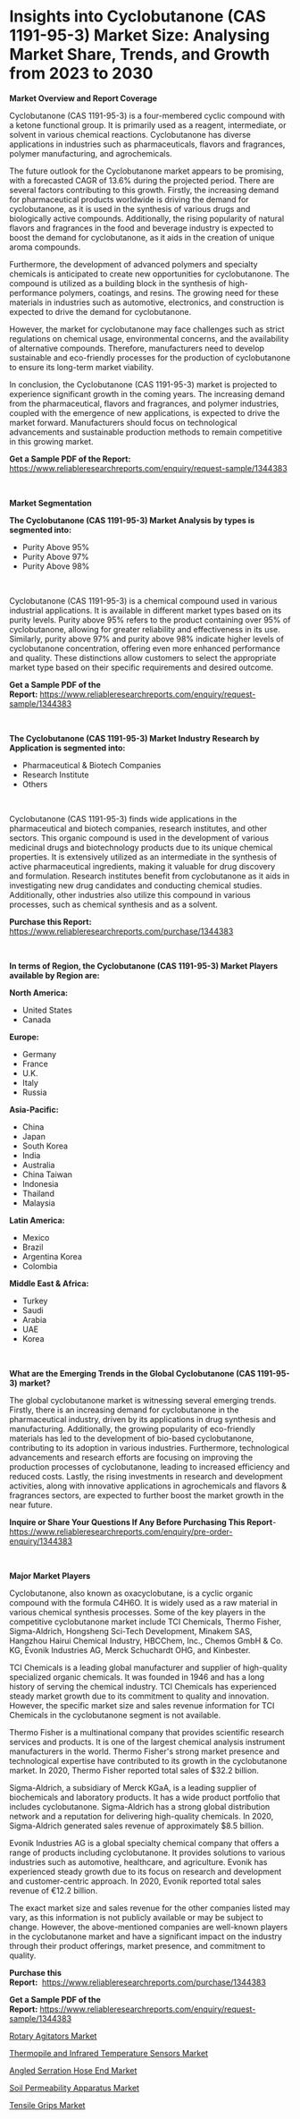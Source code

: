 <p><h1>Insights into Cyclobutanone (CAS 1191-95-3) Market Size: Analysing Market Share, Trends, and Growth from 2023 to 2030</h1></p><p><strong>Market Overview and Report Coverage</strong></p>
<p><p>Cyclobutanone (CAS 1191-95-3) is a four-membered cyclic compound with a ketone functional group. It is primarily used as a reagent, intermediate, or solvent in various chemical reactions. Cyclobutanone has diverse applications in industries such as pharmaceuticals, flavors and fragrances, polymer manufacturing, and agrochemicals.</p><p>The future outlook for the Cyclobutanone market appears to be promising, with a forecasted CAGR of 13.6% during the projected period. There are several factors contributing to this growth. Firstly, the increasing demand for pharmaceutical products worldwide is driving the demand for cyclobutanone, as it is used in the synthesis of various drugs and biologically active compounds. Additionally, the rising popularity of natural flavors and fragrances in the food and beverage industry is expected to boost the demand for cyclobutanone, as it aids in the creation of unique aroma compounds.</p><p>Furthermore, the development of advanced polymers and specialty chemicals is anticipated to create new opportunities for cyclobutanone. The compound is utilized as a building block in the synthesis of high-performance polymers, coatings, and resins. The growing need for these materials in industries such as automotive, electronics, and construction is expected to drive the demand for cyclobutanone.</p><p>However, the market for cyclobutanone may face challenges such as strict regulations on chemical usage, environmental concerns, and the availability of alternative compounds. Therefore, manufacturers need to develop sustainable and eco-friendly processes for the production of cyclobutanone to ensure its long-term market viability.</p><p>In conclusion, the Cyclobutanone (CAS 1191-95-3) market is projected to experience significant growth in the coming years. The increasing demand from the pharmaceutical, flavors and fragrances, and polymer industries, coupled with the emergence of new applications, is expected to drive the market forward. Manufacturers should focus on technological advancements and sustainable production methods to remain competitive in this growing market.</p></p>
<p><strong>Get a Sample PDF of the Report:</strong> <a href="https://www.reliableresearchreports.com/enquiry/request-sample/1344383">https://www.reliableresearchreports.com/enquiry/request-sample/1344383</a></p>
<p>&nbsp;</p>
<p><strong>Market Segmentation</strong></p>
<p><strong>The Cyclobutanone (CAS 1191-95-3) Market Analysis by types is segmented into:</strong></p>
<p><ul><li>Purity Above 95%</li><li>Purity Above 97%</li><li>Purity Above 98%</li></ul></p>
<p>&nbsp;</p>
<p><p>Cyclobutanone (CAS 1191-95-3) is a chemical compound used in various industrial applications. It is available in different market types based on its purity levels. Purity above 95% refers to the product containing over 95% of cyclobutanone, allowing for greater reliability and effectiveness in its use. Similarly, purity above 97% and purity above 98% indicate higher levels of cyclobutanone concentration, offering even more enhanced performance and quality. These distinctions allow customers to select the appropriate market type based on their specific requirements and desired outcome.</p></p>
<p><strong>Get a Sample PDF of the Report:</strong>&nbsp;<a href="https://www.reliableresearchreports.com/enquiry/request-sample/1344383">https://www.reliableresearchreports.com/enquiry/request-sample/1344383</a></p>
<p>&nbsp;</p>
<p><strong>The Cyclobutanone (CAS 1191-95-3) Market Industry Research by Application is segmented into:</strong></p>
<p><ul><li>Pharmaceutical & Biotech Companies</li><li>Research Institute</li><li>Others</li></ul></p>
<p>&nbsp;</p>
<p><p>Cyclobutanone (CAS 1191-95-3) finds wide applications in the pharmaceutical and biotech companies, research institutes, and other sectors. This organic compound is used in the development of various medicinal drugs and biotechnology products due to its unique chemical properties. It is extensively utilized as an intermediate in the synthesis of active pharmaceutical ingredients, making it valuable for drug discovery and formulation. Research institutes benefit from cyclobutanone as it aids in investigating new drug candidates and conducting chemical studies. Additionally, other industries also utilize this compound in various processes, such as chemical synthesis and as a solvent.</p></p>
<p><strong>Purchase this Report:</strong>&nbsp; <a href="https://www.reliableresearchreports.com/purchase/1344383">https://www.reliableresearchreports.com/purchase/1344383</a></p>
<p>&nbsp;</p>
<p><strong>In terms of Region, the Cyclobutanone (CAS 1191-95-3) Market Players available by Region are:</strong></p>
<p>
    <p> <strong> North America: </strong>
        <ul>
            <li>United States</li>
            <li>Canada</li>
        </ul>
        </p> 
    <p> <strong> Europe: </strong>
        <ul>
            <li>Germany</li>
            <li>France</li>
            <li>U.K.</li>
            <li>Italy</li>
            <li>Russia</li>
        </ul>
        </p> 
    <p> <strong> Asia-Pacific: </strong>
        <ul>
            <li>China</li>
            <li>Japan</li>
            <li>South Korea</li>
            <li>India</li>
            <li>Australia</li>
            <li>China Taiwan</li>
            <li>Indonesia</li>
            <li>Thailand</li>
            <li>Malaysia</li>
        </ul>
        </p> 
    <p> <strong> Latin America: </strong>
        <ul>
            <li>Mexico</li>
            <li>Brazil</li>
            <li>Argentina Korea</li>
            <li>Colombia</li>
        </ul>
        </p> 
    <p> <strong> Middle East & Africa: </strong>
        <ul>
            <li>Turkey</li>
            <li>Saudi</li>
            <li>Arabia</li>
            <li>UAE</li>
            <li>Korea</li>
        </ul>
    </p>
    </p>
<p>&nbsp;</p>
<p><strong>What are the Emerging Trends in the Global Cyclobutanone (CAS 1191-95-3) market?</strong></p>
<p><p>The global cyclobutanone market is witnessing several emerging trends. Firstly, there is an increasing demand for cyclobutanone in the pharmaceutical industry, driven by its applications in drug synthesis and manufacturing. Additionally, the growing popularity of eco-friendly materials has led to the development of bio-based cyclobutanone, contributing to its adoption in various industries. Furthermore, technological advancements and research efforts are focusing on improving the production processes of cyclobutanone, leading to increased efficiency and reduced costs. Lastly, the rising investments in research and development activities, along with innovative applications in agrochemicals and flavors & fragrances sectors, are expected to further boost the market growth in the near future.</p></p>
<p><strong>Inquire or Share Your Questions If Any Before Purchasing This Report</strong>- <a href="https://www.reliableresearchreports.com/enquiry/pre-order-enquiry/1344383">https://www.reliableresearchreports.com/enquiry/pre-order-enquiry/1344383</a></p>
<p>&nbsp;</p>
<p><strong>Major Market Players</strong></p>
<p><p>Cyclobutanone, also known as oxacyclobutane, is a cyclic organic compound with the formula C4H6O. It is widely used as a raw material in various chemical synthesis processes. Some of the key players in the competitive cyclobutanone market include TCI Chemicals, Thermo Fisher, Sigma-Aldrich, Hongsheng Sci-Tech Development, Minakem SAS, Hangzhou Hairui Chemical Industry, HBCChem, Inc., Chemos GmbH & Co. KG, Evonik Industries AG, Merck Schuchardt OHG, and Kinbester.</p><p>TCI Chemicals is a leading global manufacturer and supplier of high-quality specialized organic chemicals. It was founded in 1946 and has a long history of serving the chemical industry. TCI Chemicals has experienced steady market growth due to its commitment to quality and innovation. However, the specific market size and sales revenue information for TCI Chemicals in the cyclobutanone segment is not available.</p><p>Thermo Fisher is a multinational company that provides scientific research services and products. It is one of the largest chemical analysis instrument manufacturers in the world. Thermo Fisher's strong market presence and technological expertise have contributed to its growth in the cyclobutanone market. In 2020, Thermo Fisher reported total sales of $32.2 billion.</p><p>Sigma-Aldrich, a subsidiary of Merck KGaA, is a leading supplier of biochemicals and laboratory products. It has a wide product portfolio that includes cyclobutanone. Sigma-Aldrich has a strong global distribution network and a reputation for delivering high-quality chemicals. In 2020, Sigma-Aldrich generated sales revenue of approximately $8.5 billion.</p><p>Evonik Industries AG is a global specialty chemical company that offers a range of products including cyclobutanone. It provides solutions to various industries such as automotive, healthcare, and agriculture. Evonik has experienced steady growth due to its focus on research and development and customer-centric approach. In 2020, Evonik reported total sales revenue of €12.2 billion.</p><p>The exact market size and sales revenue for the other companies listed may vary, as this information is not publicly available or may be subject to change. However, the above-mentioned companies are well-known players in the cyclobutanone market and have a significant impact on the industry through their product offerings, market presence, and commitment to quality.</p></p>
<p><strong>Purchase this Report:</strong>&nbsp;&nbsp;<a href="https://www.reliableresearchreports.com/purchase/1344383">https://www.reliableresearchreports.com/purchase/1344383</a></p>
<p></p>
<p><strong>Get a Sample PDF of the Report:</strong>&nbsp;<a href="https://www.reliableresearchreports.com/enquiry/request-sample/1344383">https://www.reliableresearchreports.com/enquiry/request-sample/1344383</a></p>
<p><p><a href="https://www.linkedin.com/pulse/rotary-agitators-market-size-growth-forecast-from-2023-2030-zvspe/">Rotary Agitators Market</a></p><p><a href="https://www.linkedin.com/pulse/thermopile-infrared-temperature-sensors-market-size-share-amp-mbbyc/">Thermopile and Infrared Temperature Sensors Market</a></p><p><a href="https://www.linkedin.com/pulse/angled-serration-hose-end-market-size-share-amp-trends-analysis-cl8ne/">Angled Serration Hose End Market</a></p><p><a href="https://medium.com/@royallittel2023/soil-permeability-apparatus-market-size-growth-forecast-2023-2030-a2ea765dbe7c">Soil Permeability Apparatus Market</a></p><p><a href="https://medium.com/@rossiezieme2023/tensile-grips-market-size-growth-forecast-2023-2030-2f868d8f09b1">Tensile Grips Market</a></p></p>